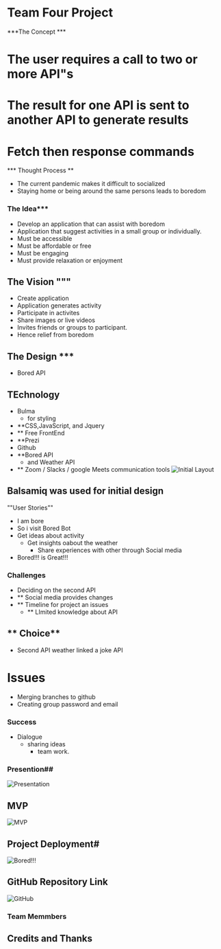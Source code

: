 # Team Four Project ###
***The Concept ***
# The user requires a call to two or more API"s
# The result for one API is sent to another API to generate results
# Fetch then response commands
*** Thought Process **
- The current pandemic makes it difficult to socialized
- Staying home or being around the same persons leads to boredom
### The Idea***
- Develop an application that can assist with boredom
- Application that suggest activities in a small group or individually.
- Must be accessible
- Must be affordable or free
- Must be engaging 
- Must provide relaxation or enjoyment
## The Vision """
- Create application
- Application generates activity
- Participate in activites
- Share images or live videos  
- Invites friends or groups to participant.
- Hence relief from boredom
## The Design ***
- Bored API
## TEchnology
- Bulma 
   - for styling
- **CSS,JavaScript, and Jquery
- ** Free FrontEnd
- **Prezi 
- Github 
- **Bored API 
   - and Weather API
- ** Zoom / Slacks / google Meets communication tools 
![Initial Layout](./team4PageLayout.bmpr)
## Balsamiq was used for initial design
""User Stories""
- I am bore 
 - So i visit Bored Bot
  - Get ideas about activity
    - Get insights oabout the weather
      - Share experiences with other through Social media
- Bored!!! is Great!!!
### Challenges ###
- Deciding on the second API
- ** Social media provides changes 
- ** Timeline for project an issues 
  - ** LImited knowledge about API
## ** Choice**
- Second API weather linked a joke API 
# Issues
- Merging branches to github
- Creating group password and email
### Success ###
- Dialogue
   - sharing ideas 
     -  team work.

### Presention##
![Presentation](./)

## MVP ##
![MVP](https://team4project1.github.io/Bored/)

## Project Deployment#
![Bored!!!](https://team4project1.github.io/Bored/)

## GitHub Repository Link ##
![GitHub](https://github.com/Team4project1/Bored)
### Team Memmbers ###

## Credits and Thanks ##

